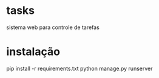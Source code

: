 # tasks
sistema web para controle de tarefas
# instalação
pip install -r requirements.txt
python manage.py runserver
